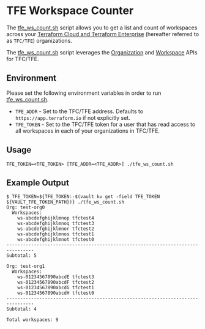# TFE Workspace Counter

The [tfe_ws_count.sh](tfe_ws_count.sh) script allows you to get a list and count of workspaces across your [Terraform Cloud and Terraform Enterprise](https://www.terraform.io/docs/cloud/index.html) (hereafter referred to as `TFC/TFE`) organizations.

The [tfe_ws_count.sh](tfe_ws_count.sh) script leverages the [Organization](https://www.terraform.io/docs/cloud/api/organizations.html#list-organizations) and [Workspace](https://www.terraform.io/docs/cloud/api/workspaces.html#list-workspaces) APIs for TFC/TFE.

## Environment

Please set the following environment variables in order to run [tfe_ws_count.sh](tfe_ws_count.sh).

* `TFE_ADDR` - Set to the TFC/TFE address. Defaults to `https://app.terraform.io` if not explicitly set.
* `TFE_TOKEN` - Set to the TFC/TFE token for a user that has read access to all workspaces in each of your organizations in TFC/TFE.

## Usage

```
TFE_TOKEN=<TFE_TOKEN> [TFE_ADDR=<TFE_ADDR>] ./tfe_ws_count.sh
```

## Example Output

```
$ TFE_TOKEN=${TFE_TOKEN:-$(vault kv get -field TFE_TOKEN ${VAULT_TFE_TOKEN_PATH})} ./tfe_ws_count.sh 
Org: test-org0
  Workspaces:
    ws-abcdefghijklmnop	tfctest4
    ws-abcdefghijklmnoq	tfctest3
    ws-abcdefghijklmnor	tfctest2
    ws-abcdefghijklmnos	tfctest1
    ws-abcdefghijklmnot	tfctest0
--------------------------------------------------------------------------------
Subtotal: 5

Org: test-org1
  Workspaces:
    ws-01234567890abcdE	tfctest3
    ws-01234567890abcdF	tfctest2
    ws-01234567890abcdG	tfctest1
    ws-01234567890abcdH	tfctest0
--------------------------------------------------------------------------------
Subtotal: 4

Total workspaces: 9
```
